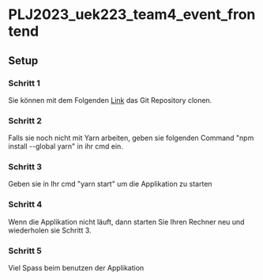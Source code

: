 # PLJ2023_uek223_team4_event_frontend

## Setup

### Schritt 1
Sie können mit dem Folgenden [Link](https://github.com/SairamVijayakumar19/PLJ2023_uek223_team4_event_frontend) das Git Repository clonen. 


### Schritt 2
Falls sie noch nicht mit Yarn arbeiten, geben sie folgenden Command "npm install --global yarn" in ihr cmd ein.

### Schritt 3
Geben sie in Ihr cmd "yarn start" um die Applikation zu starten
### Schritt 4
Wenn die Applikation nicht läuft, dann starten Sie Ihren Rechner neu und wiederholen sie Schritt 3.

### Schritt 5
Viel Spass beim benutzen der Applikation

